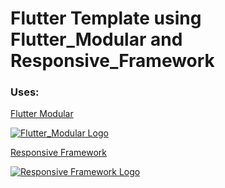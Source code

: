 # Flutter Template using Flutter_Modular and Responsive_Framework

### Uses:
[Flutter Modular](https://modular.flutterando.com.br)

[![Flutter_Modular Logo](https://modular.flutterando.com.br/img/logo.png "Flutter Modular Logo")](https://modular.flutterando.com.br)

[Responsive Framework](https://github.com/Codelessly/ResponsiveFramework)

[![Responsive Framework Logo](https://raw.githubusercontent.com/Codelessly/ResponsiveFramework/master/packages/Built%20with%20Responsive%20Badge.png "Built with Responsive Framework")](https://github.com/Codelessly/ResponsiveFramework)
